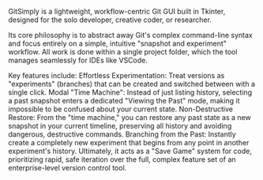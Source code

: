 GitSimply is a lightweight, workflow-centric Git GUI built in Tkinter, designed for the solo developer, creative coder, or researcher.

Its core philosophy is to abstract away Git's complex command-line syntax and focus entirely on a simple, intuitive "snapshot and experiment" workflow. All work is done within a single project folder, which the tool manages seamlessly for IDEs like VSCode.

Key features include:
Effortless Experimentation: Treat versions as "experiments" (branches) that can be created and switched between with a single click.
Modal "Time Machine": Instead of just listing history, selecting a past snapshot enters a dedicated "Viewing the Past" mode, making it impossible to be confused about your current state.
Non-Destructive Restore: From the "time machine," you can restore any past state as a new snapshot in your current timeline, preserving all history and avoiding dangerous, destructive commands.
Branching from the Past: Instantly create a completely new experiment that begins from any point in another experiment's history.
Ultimately, it acts as a "Save Game" system for code, prioritizing rapid, safe iteration over the full, complex feature set of an enterprise-level version control tool.
